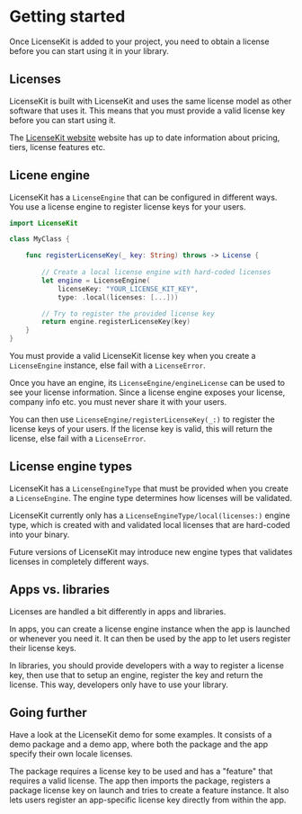 # Getting started

Once LicenseKit is added to your project, you need to obtain a license before you can start using it in your library.


## Licenses 

LicenseKit is built with LicenseKit and uses the same license model as other software that uses it. This means that you must provide a valid license key before you can start using it.

The [LicenseKit website][Website] website has up to date information about pricing, tiers, license features etc.


## Licene engine

LicenseKit has a ``LicenseEngine`` that can be configured in different ways. You use a license engine to register license keys for your users.


```swift
import LicenseKit

class MyClass {

    func registerLicenseKey(_ key: String) throws -> License {
        
        // Create a local license engine with hard-coded licenses
        let engine = LicenseEngine(
            licenseKey: "YOUR_LICENSE_KIT_KEY",
            type: .local(licenses: [...]))

        // Try to register the provided license key 
        return engine.registerLicenseKey(key)
    }
}
```

You must provide a valid LicenseKit license key when you create a ``LicenseEngine`` instance, else fail with a ``LicenseError``. 

Once you have an engine, its ``LicenseEngine/engineLicense`` can be used to see your license information. Since a license engine exposes your license, company info etc. you must never share it with your users.

You can then use ``LicenseEngine/registerLicenseKey(_:)`` to register the license keys of your users. If the license key is valid, this will return the license, else fail with a ``LicenseError``.


## License engine types

LicenseKit has a ``LicenseEngineType`` that must be provided when you create a ``LicenseEngine``. The engine type determines how licenses will be validated.

LicenseKit currently only has a ``LicenseEngineType/local(licenses:)`` engine type, which is created with and validated local licenses that are hard-coded into your binary.

Future versions of LicenseKit may introduce new engine types that validates licenses in completely different ways.


## Apps vs. libraries

Licenses are handled a bit differently in apps and libraries.

In apps, you can create a license engine instance when the app is launched or whenever you need it. It can then be used by the app to let users register their license keys.

In libraries, you should provide developers with a way to register a license key, then use that to setup an engine, register the key and return the license. This way, developers only have to use your library.


## Going further

Have a look at the LicenseKit demo for some examples. It consists of a demo package and a demo app, where both the package and the app specify their own locale licenses. 

The package requires a license key to be used and has a "feature" that requires a valid license. The app then imports the package, registers a package license key on launch and tries to create a feature instance. It also lets users register an app-specific license key directly from within the app. 



[Website]: https://getlicensekit.com
